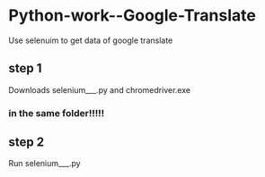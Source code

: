 # Python-work--Google-Translate
Use selenuim to get data of google translate
## step 1
Downloads selenium___.py and chromedriver.exe 
### in the same folder!!!!!

## step 2
Run selenium___.py
